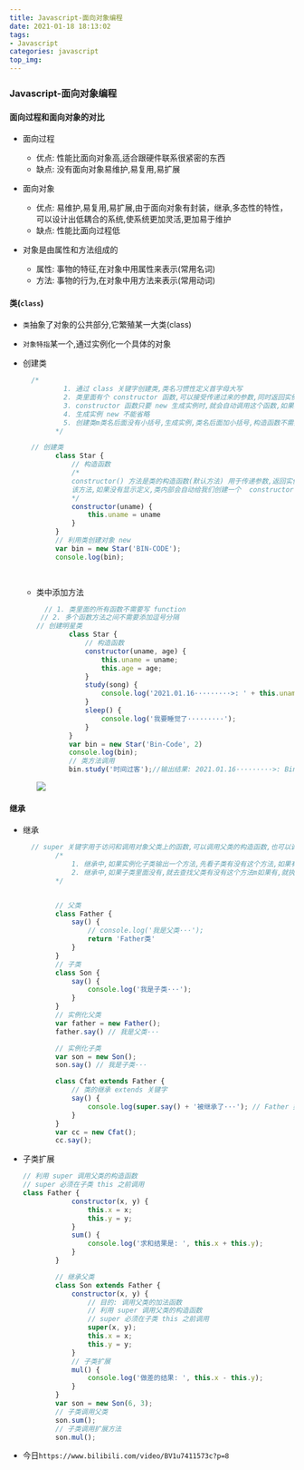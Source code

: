 ```yaml
---
title: Javascript-面向对象编程
date: 2021-01-18 18:13:02
tags:
- Javascript
categories: javascript
top_img:
---
```


###   Javascript-面向对象编程

####  面向过程和面向对象的对比

+ 面向过程
  - 优点: 性能比面向对象高,适合跟硬件联系很紧密的东西
  - 缺点: 没有面向对象易维护,易复用,易扩展

+ 面向对象
  + 优点: 易维护,易复用,易扩展,由于面向对象有封装，继承,多态性的特性，可以设计出低耦合的系统,使系统更加灵活,更加易于维护
  + 缺点: 性能比面向过程低

+ 对象是由属性和方法组成的
  + 属性: 事物的特征,在对象中用属性来表示(常用名词)
  + 方法: 事物的行为,在对象中用方法来表示(常用动词)

####  类(`class`)

+ `类`抽象了对象的公共部分,它繁殖某一大类(class)
+ `对象特指`某一个,通过实例化一个具体的对象

+ 创建类

  ```javascript
    /*
            1. 通过 class 关键字创建类,类名习惯性定义首字母大写
            2. 类里面有个 constructor 函数,可以接受传递过来的参数,同时返回实例对象
            3. constructor 函数只要 new 生成实例时,就会自动调用这个函数,如果我们不写这个函数,类也会自动生成这个函数
            4. 生成实例 new 不能省略
            5. 创建类m类名后面没有小括号,生成实例,类名后面加小括号,构造函数不需要加 function
          */
  ```

  ```javascript
    // 创建类
          class Star {
              // 构造函数
              /*
              constructor() 方法是类的构造函数(默认方法) 用于传递参数,返回实例对象,通过new 命令生成对象实例时,自动调用
              该方法,如果没有显示定义,类内部会自动给我们创建一个  constructor()
              */
              constructor(uname) {
                  this.uname = uname
              }
          }
          // 利用类创建对象 new
          var bin = new Star('BIN-CODE');
          console.log(bin);
  
        
  ```

  + 类中添加方法

    ```javascript
      // 1. 类里面的所有函数不需要写 function
     // 2. 多个函数方法之间不需要添加逗号分隔  
    // 创建明星类
            class Star {
                // 构造函数
                constructor(uname, age) {
                    this.uname = uname;
                    this.age = age;
                }
                study(song) {
                    console.log('2021.01.16·········>: ' + this.uname, '休息后在唱: ' + song);
                }
                sleep() {
                    console.log('我要睡觉了·········');
                }
            }
            var bin = new Star('Bin-Code', 2)
            console.log(bin);
            // 类方法调用
            bin.study('时间过客');//输出结果: 2021.01.16·········>: Bin-Code 休息后在唱: 时间过客
    ```

    <img src="https://gitee.com/wang_hong_bin/repo-bin/raw/master/javascriptClass.png">

####  继承

+ 继承

  ```javascript
    // super 关键字用于访问和调用对象父类上的函数,可以调用父类的构造函数,也可以调用父类的普通函数
          /*
              1. 继承中,如果实例化子类输出一个方法,先看子类有没有这个方法,如果有就先执行子类的
              2. 继承中,如果子类里面没有,就去查找父类有没有这个方法m如果有,就执行父类的这个方法(就近原则)
          */
  ```

  ```javascript
  
          // 父类
          class Father {
              say() {
                  // console.log('我是父类···');
                  return 'Father类'
              }
          }
          // 子类
          class Son {
              say() {
                  console.log('我是子类···');
              }
          }
          // 实例化父类
          var father = new Father();
          father.say() // 我是父类···
  
          // 实例化子类
          var son = new Son();
          son.say() // 我是子类···
  
          class Cfat extends Father {
              // 类的继承 extends 关键字
              say() {
                  console.log(super.say() + '被继承了···'); // Father 类被继承了···
              }
          }
          var cc = new Cfat();
          cc.say();
  ```

+ 子类扩展

  ```javascript
  // 利用 super 调用父类的构造函数
  // super 必须在子类 this 之前调用
  class Father {
              constructor(x, y) {
                  this.x = x;
                  this.y = y;
              }
              sum() {
                  console.log('求和结果是: ', this.x + this.y);
              }
          }
  
          // 继承父类
          class Son extends Father {
              constructor(x, y) {
                  // 目的: 调用父类的加法函数
                  // 利用 super 调用父类的构造函数
                  // super 必须在子类 this 之前调用
                  super(x, y);
                  this.x = x;
                  this.y = y;
              }
              // 子类扩展
              mul() {
                  console.log('做差的结果: ', this.x - this.y);
              }
          }
          var son = new Son(6, 3);
          // 子类调用父类
          son.sum();
          // 子类调用扩展方法
          son.mul();
  ```

+ 今日`https://www.bilibili.com/video/BV1u7411573c?p=8`